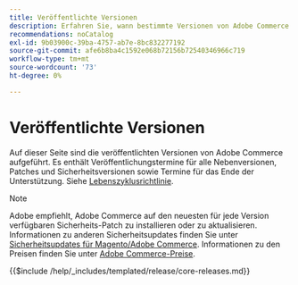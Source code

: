 ```yaml
---
title: Veröffentlichte Versionen
description: Erfahren Sie, wann bestimmte Versionen von Adobe Commerce veröffentlicht wurden.
recommendations: noCatalog
exl-id: 9b03900c-39ba-4757-ab7e-8bc832277192
source-git-commit: afe6b8ba4c1592e068b72156b72540346966c719
workflow-type: tm+mt
source-wordcount: '73'
ht-degree: 0%

---
```


# Veröffentlichte Versionen

Auf dieser Seite sind die veröffentlichten Versionen von Adobe Commerce aufgeführt. Es enthält Veröffentlichungstermine für alle Nebenversionen, Patches und Sicherheitsversionen sowie Termine für das Ende der Unterstützung. Siehe [Lebenszyklusrichtlinie](lifecycle-policy.md).

>[!NOTE]
>
>Adobe empfiehlt, Adobe Commerce auf den neuesten für jede Version verfügbaren Sicherheits-Patch zu installieren oder zu aktualisieren.
>Informationen zu anderen Sicherheitsupdates finden Sie unter [Sicherheitsupdates für Magento/Adobe Commerce](https://helpx.adobe.com/de/security/products/magento.html).
>Informationen zu den Preisen finden Sie unter [Adobe Commerce-Preise](https://business.adobe.com/products/magento/pricing.html).

{{$include /help/_includes/templated/release/core-releases.md}}
